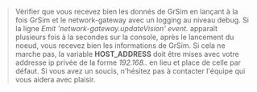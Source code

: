 > Vérifier que vous recevez bien les donnés de GrSim en lançant à la fois GrSim et le network-gateway avec un logging au niveau debug. Si la ligne _Emit 'network-gateway.updateVision' event._ apparaît plusieurs fois à la secondes sur la console, après le lancement du noeud, vous recevez bien les informations de GrSim. Si cela ne marche pas, la variable **HOST_ADDRESS** doit être mises avec votre addresse ip privée de la forme _192.168.*.*_ en lieu et place de celle par défaut. Si vous avez un soucis, n'hésitez pas à contacter l'équipe qui vous aidera avec plaisir. 
